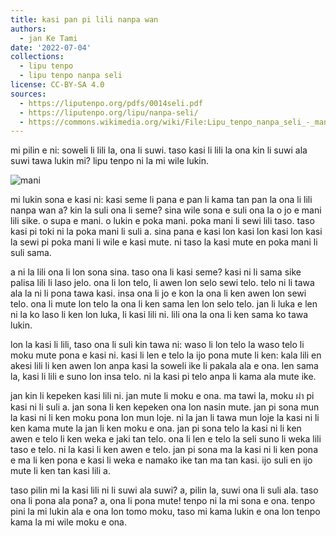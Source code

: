 ```yaml
---
title: kasi pan pi lili nanpa wan
authors:
  - jan Ke Tami
date: '2022-07-04'
collections:
  - lipu tenpo
  - lipu tenpo nanpa seli
license: CC-BY-SA 4.0
sources:
  - https://liputenpo.org/pdfs/0014seli.pdf
  - https://liputenpo.org/lipu/nanpa-seli/
  - https://commons.wikimedia.org/wiki/File:Lipu_tenpo_nanpa_seli_-_mani.png
---
```


mi pilin e ni: soweli li lili la, ona li suwi. taso kasi li lili la ona kin li suwi ala suwi tawa lukin mi? lipu tenpo ni la mi wile lukin.

![mani](https://upload.wikimedia.org/wikipedia/commons/9/99/Lipu_tenpo_nanpa_seli_-_mani.png)

mi lukin sona e kasi ni: kasi seme li pana e pan li kama tan pan la ona li lili nanpa wan a? kin la suli ona li seme? sina wile sona e suli ona la o jo e mani lili sike. o supa e mani. o lukin e poka mani. poka mani li sewi lili taso. taso kasi pi toki ni la poka mani li suli a. sina pana e kasi lon kasi lon kasi lon kasi la sewi pi poka mani li wile e kasi mute. ni taso la kasi mute en poka mani li suli sama.

a ni la lili ona li lon sona sina. taso ona li kasi seme? kasi ni li sama sike palisa lili li laso jelo. ona li lon telo, li awen lon selo sewi telo. telo ni li tawa ala la ni li pona tawa kasi. insa ona li jo e kon la ona li ken awen lon sewi telo. ona li mute lon telo la ona li ken sama len lon selo telo. jan li luka e len ni la ko laso li ken lon luka, li kasi lili ni. lili ona la ona li ken sama ko tawa lukin.

lon la kasi li lili, taso ona li suli kin tawa ni: waso li lon telo la waso telo li moku mute pona e kasi ni. kasi li len e telo la ijo pona mute li ken: kala lili en akesi lili li ken awen lon anpa kasi la soweli ike li pakala ala e ona. len sama la, kasi li lili e suno lon insa telo. ni la kasi pi telo anpa li kama ala mute ike.

jan kin li kepeken kasi lili ni. jan mute li moku e ona. ma tawi la, moku ผํา pi kasi ni li suli a. jan sona li ken kepeken ona lon nasin mute. jan pi sona mun la kasi ni li ken moku pona lon mun loje. ni la jan li tawa mun loje la kasi ni li ken kama mute la jan li ken moku e ona. jan pi sona telo la kasi ni li ken awen e telo li ken weka e jaki tan telo. ona li len e telo la seli suno li weka lili taso e telo. ni la kasi li ken awen e telo. jan pi sona ma la kasi ni li ken pona e ma li ken pona e kasi li weka e namako ike tan ma tan kasi. ijo suli en ijo mute li ken tan kasi lili a.

taso pilin mi la kasi lili ni li suwi ala suwi? a, pilin la, suwi ona li suli ala. taso ona li pona ala pona? a, ona li pona mute! tenpo ni la mi sona e ona. tenpo pini la mi lukin ala e ona lon tomo moku, taso mi kama lukin e ona lon tenpo kama la mi wile moku e ona.